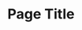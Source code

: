 ---
title: Page Title
type: guide
topper:
  topper_type: hero
  label:
  background_image:
  alt_text:
  heading:
    - text:
      highlight:
  subheading:
  body_text:
  styles:
    vibe: down-to-business
    color_palette: wvu-accent--blue-dark
    enable_blend: false
    enable_pattern: false
    tint_opacity: 0.5
    margin:
content_blocks:
_unlisted: true
---